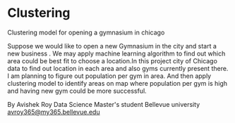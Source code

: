 # Clustering


Clustering model for opening a gymnasium in chicago


Suppose we would like to open a new Gymnasium in the city and start a new business . We may apply machine learning algorithm to find out which area could be best fit to choose a location.In this project city of Chicago data to find out location in each area and also gyms currently present there. I am planning to figure out population per gym in area. And then apply clustering model to identify areas on map where population per gym is high and having new gym could be more successful.



By Avishek Roy
Data Science Master's student
Bellevue university 
avroy365@my365.bellevue.edu
